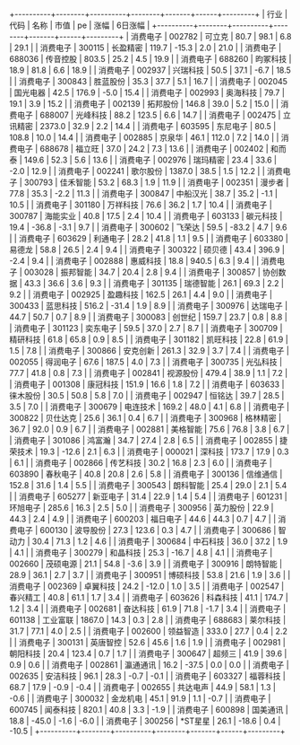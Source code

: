 +----------+--------+----------+--------+-------+------+---------+
|   行业   |  代码  |   名称   |  市值  |  pe   | 涨幅 | 6日涨幅 |
+----------+--------+----------+--------+-------+------+---------+
| 消费电子 | 002782 |  可立克  |  80.7  | 98.1  | 6.8  |  29.1   |
| 消费电子 | 300115 | 长盈精密 | 119.7  | -15.3 | 2.0  |  21.0   |
| 消费电子 | 688036 | 传音控股 | 803.5  | 25.2  | 4.5  |  19.9   |
| 消费电子 | 688260 | 昀冢科技 |  18.9  | 81.8  | 6.6  |  18.9   |
| 消费电子 | 002937 | 兴瑞科技 |  50.5  | 37.1  | -6.7 |  18.5   |
| 消费电子 | 300843 | 胜蓝股份 |  35.3  | 37.7  | 5.1  |  16.7   |
| 消费电子 | 002045 | 国光电器 |  42.5  | 176.9 | -5.0 |  15.4   |
| 消费电子 | 002993 | 奥海科技 |  79.7  | 19.1  | 3.9  |  15.2   |
| 消费电子 | 002139 | 拓邦股份 | 146.8  | 39.0  | 5.2  |  15.0   |
| 消费电子 | 688007 | 光峰科技 |  88.2  | 123.5 | 6.6  |  14.7   |
| 消费电子 | 002475 | 立讯精密 | 2373.0 | 32.9  | 2.2  |  14.4   |
| 消费电子 | 603595 | 东尼电子 |  80.5  | 108.8 | 10.0 |  14.4   |
| 消费电子 | 002885 |  京泉华  |  46.1  | 112.0 | 7.2  |  14.0   |
| 消费电子 | 688678 |  福立旺  |  37.0  | 24.2  | 7.3  |  13.6   |
| 消费电子 | 002402 |  和而泰  | 149.6  | 52.3  | 5.6  |  13.6   |
| 消费电子 | 002976 | 瑞玛精密 |  23.4  | 33.6  | -2.0 |  12.9   |
| 消费电子 | 002241 | 歌尔股份 | 1387.0 | 38.5  | 1.5  |  12.2   |
| 消费电子 | 300793 | 佳禾智能 |  53.2  | 68.3  | 1.9  |  11.9   |
| 消费电子 | 002351 |  漫步者  |  77.8  | 35.3  | -2.2 |  11.3   |
| 消费电子 | 300847 | 中船汉光 |  38.7  | 35.2  | -1.1 |  10.5   |
| 消费电子 | 301180 | 万祥科技 |  76.6  | 36.2  | 1.7  |  10.4   |
| 消费电子 | 300787 | 海能实业 |  40.8  | 17.5  | 2.4  |  10.4   |
| 消费电子 | 603133 | 碳元科技 |  19.4  | -36.8 | -3.1 |   9.7   |
| 消费电子 | 300602 |  飞荣达  |  59.5  | -83.2 | 4.7  |   9.6   |
| 消费电子 | 603629 | 利通电子 |  28.2  | 41.8  | 1.1  |   9.5   |
| 消费电子 | 603380 |  易德龙  |  58.8  | 26.5  | 2.4  |   9.4   |
| 消费电子 | 300322 |  硕贝德  |  43.4  | 396.9 | -2.4 |   9.4   |
| 消费电子 | 002888 | 惠威科技 |  18.8  | 940.5 | 6.3  |   9.4   |
| 消费电子 | 003028 | 振邦智能 |  34.7  | 20.4  | 2.8  |   9.4   |
| 消费电子 | 300857 | 协创数据 |  43.3  | 36.6  | 3.6  |   9.3   |
| 消费电子 | 301135 | 瑞德智能 |  26.1  | 69.3  | 2.2  |   9.2   |
| 消费电子 | 002925 | 盈趣科技 | 162.5  | 26.1  | 4.4  |   9.0   |
| 消费电子 | 300433 | 蓝思科技 | 516.2  | -31.4 | 1.9  |   8.9   |
| 消费电子 | 300976 | 达瑞电子 |  44.7  | 50.7  | 0.7  |   8.9   |
| 消费电子 | 300083 |  创世纪  | 159.7  | 23.7  | 0.8  |   8.8   |
| 消费电子 | 301123 | 奕东电子 |  59.5  | 37.0  | 2.7  |   8.7   |
| 消费电子 | 300709 | 精研科技 |  61.8  | 65.8  | 0.9  |   8.5   |
| 消费电子 | 301182 | 凯旺科技 |  22.8  | 61.9  | 1.5  |   7.8   |
| 消费电子 | 300866 | 安克创新 | 261.3  | 32.9  | 3.7  |   7.4   |
| 消费电子 | 002055 | 得润电子 |  67.6  | 187.5 | 4.0  |   7.3   |
| 消费电子 | 300735 | 光弘科技 |  77.7  | 41.8  | 0.8  |   7.3   |
| 消费电子 | 002841 | 视源股份 | 479.4  | 38.9  | 1.1  |   7.2   |
| 消费电子 | 001308 | 康冠科技 | 151.9  | 16.6  | 1.8  |   7.2   |
| 消费电子 | 603633 | 徕木股份 |  30.5  | 50.8  | 5.8  |   7.0   |
| 消费电子 | 002947 |  恒铭达  |  39.7  | 28.5  | 3.5  |   7.0   |
| 消费电子 | 300679 | 电连技术 | 169.2  | 48.0  | 4.1  |   6.8   |
| 消费电子 | 300822 | 贝仕达克 |  25.6  | 36.1  | 0.4  |   6.7   |
| 消费电子 | 300968 | 格林精密 |  36.7  | 92.0  | 0.9  |   6.7   |
| 消费电子 | 002881 | 美格智能 |  75.6  | 76.8  | 3.8  |   6.7   |
| 消费电子 | 301086 |  鸿富瀚  |  34.7  | 27.4  | 2.8  |   6.5   |
| 消费电子 | 002855 | 捷荣技术 |  19.3  | -12.6 | 2.1  |   6.3   |
| 消费电子 | 000021 |  深科技  | 173.7  | 17.9  | 0.3  |   6.1   |
| 消费电子 | 002866 | 传艺科技 |  30.2  | 16.8  | 2.3  |   6.0   |
| 消费电子 | 603890 | 春秋电子 |  40.8  | 20.8  | 2.6  |   5.8   |
| 消费电子 | 300136 | 信维通信 | 152.8  | 31.6  | 1.4  |   5.5   |
| 消费电子 | 300543 | 朗科智能 |  25.4  | 29.0  | 2.1  |   5.4   |
| 消费电子 | 605277 | 新亚电子 |  31.4  | 22.9  | 1.4  |   5.4   |
| 消费电子 | 601231 | 环旭电子 | 285.6  | 16.3  | 2.5  |   5.0   |
| 消费电子 | 300956 | 英力股份 |  22.9  | 44.3  | 2.4  |   4.9   |
| 消费电子 | 600203 | 福日电子 |  44.6  | 44.3  | 0.7  |   4.7   |
| 消费电子 | 600130 | 波导股份 |  27.3  | 123.6 | 0.3  |   4.7   |
| 消费电子 | 300686 |  智动力  |  30.4  | 71.3  | 1.2  |   4.6   |
| 消费电子 | 300684 | 中石科技 |  36.0  | 37.2  | 1.9  |   4.1   |
| 消费电子 | 300279 | 和晶科技 |  25.3  | -16.7 | 4.8  |   4.1   |
| 消费电子 | 002660 | 茂硕电源 |  21.1  | 54.8  | -3.6 |   3.9   |
| 消费电子 | 300916 | 朗特智能 |  28.9  | 36.1  | 2.7  |   3.7   |
| 消费电子 | 300951 | 博硕科技 |  53.8  | 21.6  | 1.9  |   3.6   |
| 消费电子 | 002369 | 卓翼科技 |  24.2  | -12.0 | 1.0  |   3.5   |
| 消费电子 | 002547 | 春兴精工 |  40.8  | 61.1  | 1.7  |   3.4   |
| 消费电子 | 603626 | 科森科技 |  41.1  | 174.7 | 1.2  |   3.4   |
| 消费电子 | 002681 | 奋达科技 |  61.9  | 71.8  | -1.7 |   3.4   |
| 消费电子 | 601138 | 工业富联 | 1867.0 | 14.3  | 0.3  |   2.8   |
| 消费电子 | 688683 | 莱尔科技 |  31.7  | 77.1  | 4.0  |   2.5   |
| 消费电子 | 002600 | 领益智造 | 333.0  | 27.7  | 0.4  |   2.2   |
| 消费电子 | 300131 | 英唐智控 |  52.6  | 45.6  | 1.6  |   1.9   |
| 消费电子 | 002981 | 朝阳科技 |  20.4  | 123.4 | 0.7  |   1.7   |
| 消费电子 | 300647 |  超频三  |  41.9  | 39.6  | 0.9  |   0.6   |
| 消费电子 | 002861 | 瀛通通讯 |  16.2  | -37.5 | 0.0  |   0.0   |
| 消费电子 | 002635 | 安洁科技 |  96.1  | 28.3  | -0.7 |  -0.1   |
| 消费电子 | 603327 | 福蓉科技 |  68.7  | 17.9  | -0.9 |  -0.4   |
| 消费电子 | 002655 | 共达电声 |  44.9  | 58.1  | 1.3  |  -0.6   |
| 消费电子 | 300032 | 金龙机电 |  45.1  | 91.9  | 1.1  |  -0.7   |
| 消费电子 | 600745 | 闻泰科技 | 820.1  | 40.8  | 3.3  |  -1.9   |
| 消费电子 | 600898 | 国美通讯 |  18.8  | -45.0 | -1.6 |  -6.0   |
| 消费电子 | 300256 | *ST星星  |  26.1  | -18.6 | 0.4  |  -10.5  |
+----------+--------+----------+--------+-------+------+---------+
